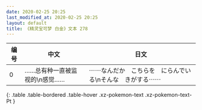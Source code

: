 ```yaml
---
date: 2020-02-25 20:25
last_modified_at: 2020-02-25 20:25
layout: default
title: 《精灵宝可梦 白金》文本 278
---
```

| 编号 | 中文 | 日文 |
| ---- | ---- | ---- |
| 0 | ……总有种一直被监视的\n感觉…… | ⋯⋯なんだか　こちらを　にらんでいる\nそんな　きがする⋯⋯ |
{: .table .table-bordered .table-hover .xz-pokemon-text .xz-pokemon-text-Pt }